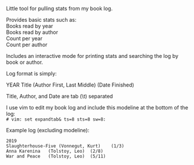 Little tool for pulling stats from my book log.

Provides basic stats such as:  
Books read by year  
Books read by author  
Count per year  
Count per author  

Includes an interactive mode for printing stats and searching the log by book or author.

Log format is simply:

YEAR
Title (Author First, Last Middle) (Date Finished)

Title, Author, and Date are tab (\t) separated

I use vim to edit my book log and include this modeline at the bottom of the log:  
`# vim: set expandtab& ts=8 sts=8 sw=8:`

Example log (excluding modeline):

```
2019
Slaughterhouse-Five	(Vonnegut, Kurt)	(1/3)
Anna Karenina	(Tolstoy, Leo)	(2/8)
War and Peace	(Tolstoy, Leo)	(5/11)
```

